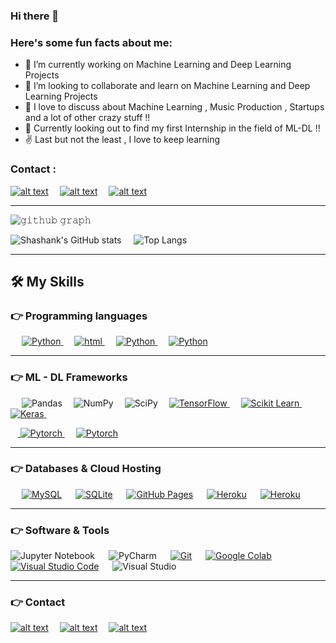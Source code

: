 

<!--
**Shashank-Sundi/Shashank-Sundi** is a ✨ _special_ ✨ repository because its `README.md` (this file) appears on your GitHub profile.

Here are some ideas to get you started:

- 🔭 I’m currently working on ...
- 🌱 I’m currently learning ...
- 👯 I’m looking to collaborate on ...
- 🤔 I’m looking for help with ...
- 💬 Ask me about ...
- 📫 How to reach me: ...
- 😄 Pronouns: ...
- ⚡ Fun fact: ...
-->

 ### Hi there 👋

 <h3> Here's some fun facts about me: </h3>

- 🔭 I’m currently working on Machine Learning and Deep Learning Projects
- 👯 I’m looking to collaborate and learn on  Machine Learning and Deep Learning Projects
- 💬 I love to discuss about Machine Learning , Music Production , Startups and a lot of other crazy stuff !!
- :muscle: Currently looking out to find my first Internship in the field of ML-DL !!
- :v: Last but not the least , I love to keep learning


<p>

### Contact :

<a href="https://www.linkedin.com/in/shashank-sundi-4b78561b1"> ![alt text](https://img.shields.io/badge/linkedin-%230077B5.svg?style=for-the-badge&logo=linkedin&logoColor=white)</a>&emsp;
<a href="https://www.instagram.com/shashank_sundi13/">![alt text](https://img.shields.io/badge/Shashank_Sundi-%23E4405F.svg?style=for-the-badge&logo=Instagram&logoColor=white)</a>&emsp;
<a href="mailto:sundi.sn@gmail.com">![alt text](https://img.shields.io/badge/Gmail-D14836?style=for-the-badge&logo=gmail&logoColor=white)</a>

<hr>

![𝚐𝚒𝚝𝚑𝚞𝚋 𝚐𝚛𝚊𝚙𝚑](https://activity-graph.herokuapp.com/graph?username=Shashank-Sundi&area=true&theme=xcode&area_color=b273ff)

![Shashank's GitHub stats](https://github-readme-stats.vercel.app/api?username=Shashank-Sundi&theme=synthwave&show_icons=true)
&nbsp; &nbsp;
![Top Langs](https://github-readme-stats.vercel.app/api/top-langs/?username=Shashank-Sundi&theme=synthwave&show_icons=true&exclude_repo=NOTEBOOKS )



<hr>


## 🛠️ My Skills

### 👉 Programming languages

<p align="left"> 
  

 
&emsp;
<a href="https://python.org/">
    <img alt="Python" src="https://img.shields.io/badge/Python-FFD43B?style=for-the-badge&logo=python&logoColor=darkgreen"/>
  </a>
  &emsp;
<a href="https://www.java.com/en/">
    <img alt="html" src="https://img.shields.io/badge/HTML-239120?style=for-the-badge&logo=html5&logoColor=white"/>
  </a> &emsp;
  <a href="https://python.org/">
    <img alt="Python" src="https://img.shields.io/badge/CSS-FFD43B?&style=for-the-badge&logo=css3&logoColor=darkgreen"/>
  </a>&emsp;
  <a href="https://python.org/">
    <img alt="Python" src="https://img.shields.io/badge/C-00599C?style=for-the-badge&logo=c&logoColor=white"/>
  </a>

  
</p>
<hr>

### 👉 ML - DL Frameworks
<p align="left"> 

  &emsp; 
  ![Pandas](https://img.shields.io/badge/pandas-%23150458.svg?style=for-the-badge&logo=pandas&logoColor=white)&emsp;
  ![NumPy](https://img.shields.io/badge/numpy-%23013243.svg?style=for-the-badge&logo=numpy&logoColor=white)&emsp;
  ![SciPy](https://img.shields.io/badge/SciPy-%230C55A5.svg?style=for-the-badge&logo=scipy&logoColor=%white)&emsp;
  <a href="https://www.tensorflow.org/" target="_blank"> 
   <img alt="TensorFlow" src="https://img.shields.io/badge/TensorFlow-FF6F00?style=for-the-badge&logo=TensorFlow&logoColor=white">
  </a>   &emsp;
  <a href="https://scikit-learn.org/" target="_blank">
    <img alt="Scikit Learn" src="https://img.shields.io/badge/scikit_learn-F7931E?style=for-the-badge&logo=scikit-learn&logoColor=white">
  </a> &emsp;
  <a href="https://keras.io/" target="_blank"> 
    <img alt="Keras" src="https://img.shields.io/badge/Keras-D00000?style=for-the-badge&logo=Keras&logoColor=white"/>
  </a> 
  &emsp;&emsp;
  
  &nbsp;&nbsp;&nbsp;<a href="https://pytorch.org/" target="_blank"> 
    <img alt="Pytorch" src="https://img.shields.io/badge/PyTorch-EE4C2C?style=for-the-badge&logo=PyTorch&logoColor=white"/>
  </a> &emsp;
  <a href="https://pytorch.org/" target="_blank"> 
    <img alt="Pytorch" src="https://img.shields.io/badge/Flask-000000?style=for-the-badge&logo=flask&logoColor=white"/>
  </a>

</p>
<hr>

### 👉 Databases & Cloud Hosting
<p align="left">
  &emsp;
    <a href="https://www.mysql.com/"><img alt="MySQL" src="https://img.shields.io/badge/MySQL-00000F?style=for-the-badge&logo=mysql&logoColor=white"></a>
  &emsp;
    <a href="https://www.sqlite.org/"><img alt="SQLite" src ="https://img.shields.io/badge/SQLite-07405E?style=for-the-badge&logo=sqlite&logoColor=white"/></a>
  &emsp;
    <a href="https://www.github.com"><img alt="GitHub Pages" src="https://img.shields.io/badge/GitHub-100000?style=for-the-badge&logo=github&logoColor=white"></a>
  &emsp;
<a href="https://firebase.google.com/"><img alt="Heroku" src ="https://img.shields.io/badge/Heroku-430098?style=for-the-badge&logo=heroku&logoColor=white"></a>
 &emsp;
 <a href="https://firebase.google.com/"><img alt="Heroku" src ="https://img.shields.io/badge/MongoDB-4EA94B?style=for-the-badge&logo=mongodb&logoColor=white"></a>
 </p>

 </p>
 <hr>

 ### 👉 Software & Tools
 
<p>

![Jupyter Notebook](https://img.shields.io/badge/jupyter-%23FA0F00.svg?style=for-the-badge&logo=jupyter&logoColor=white)
  &emsp;
![PyCharm](https://img.shields.io/badge/pycharm-143?style=for-the-badge&logo=pycharm&logoColor=black&color=black&labelColor=green) &emsp;
    <a href="#"><img alt="Git" src="https://img.shields.io/badge/Git-F05032?style=for-the-badge&logo=git&logoColor=white"></a>
  &emsp;
    <a href="#"><img alt="Google Colab" src="https://img.shields.io/badge/Colab-F9AB00?style=for-the-badge&logo=googlecolab&color=525252"></a>
  &emsp;
    <a href="#"><img alt="Visual Studio Code" src="https://img.shields.io/badge/Visual_Studio_Code-0078D4?style=for-the-badge&logo=visual%20studio%20code&logoColor=white"></a>
  &emsp;
  ![Visual Studio](https://img.shields.io/badge/Visual%20Studio-5C2D91.svg?style=for-the-badge&logo=visual-studio&logoColor=white)

    
</p>

<hr>

### 👉 Contact 
<a href="https://www.linkedin.com/in/shashank-sundi-4b78561b1"> ![alt text](https://img.shields.io/badge/linkedin-%230077B5.svg?style=for-the-badge&logo=linkedin&logoColor=white)</a>&emsp;
<a href="https://www.instagram.com/shashank_sundi13/">![alt text](https://img.shields.io/badge/Shashank_Sundi-%23E4405F.svg?style=for-the-badge&logo=Instagram&logoColor=white)</a>&emsp;
<a href="mailto">![alt text](https://img.shields.io/badge/Gmail-D14836?style=for-the-badge&logo=gmail&logoColor=white)</a>


